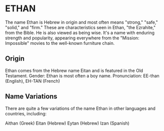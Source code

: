 # ETHAN

The name Ethan is Hebrew in origin and most often means "strong," "safe," "solid," and "firm." These are characteristics seen in Ethan, "the Ezrahite," from the Bible. He is also viewed as being wise. It's a name with enduring strength and popularity, appearing everywhere from the "Mission: Impossible" movies to the well-known furniture chain.

## Origin
 Ethan comes from the Hebrew name Eitan and is featured in the Old Testament.
Gender: Ethan is most often a boy name.
Pronunciation: EE-than (English), EH-TAN (French)

## Name Variations
There are quite a few variations of the name Ethan in other languages and countries, including:

Aithan (Greek)
Eitan (Hebrew)
Eytan (Hebrew)
Izan (Spanish)